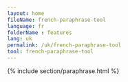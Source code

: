 ```yaml
---
layout: home
fileName: french-paraphrase-tool
language: fr
folderName : features
lang: uk
permalink: /uk/french-paraphrase-tool
tool: french-paraphrase-tool
---
```

{% include section/paraphrase.html %}